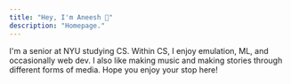 ```yaml
---
title: "Hey, I'm Aneesh 👋"
description: "Homepage."
---
```


I'm a senior at NYU studying CS. Within CS, I enjoy emulation, ML, and occasionally web dev. I also like making music and making stories through different forms of media. Hope you enjoy your stop here!